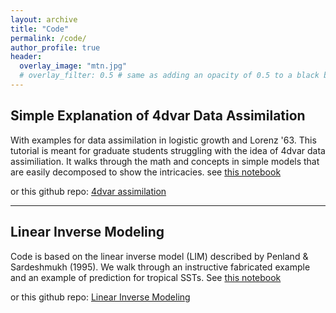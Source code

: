 ```yaml
---
layout: archive
title: "Code"
permalink: /code/
author_profile: true
header:
  overlay_image: "mtn.jpg"
  # overlay_filter: 0.5 # same as adding an opacity of 0.5 to a black background
---
```

<!-- 
{% if author.googlescholar %}
  You can also find my articles on <u><a href="{{author.googlescholar}}">my Google Scholar profile</a>.</u>
{% endif %}

{% include base_path %}

{% for post in site.publications reversed %}
  {% include archive-single.html %}
{% endfor %}

 -->


## Simple Explanation of 4dvar Data Assimilation

With examples for data assimilation in logistic growth and Lorenz '63.
This tutorial is meant for graduate students struggling with the idea of 4dvar data assimiliation.
It walks through the math and concepts in simple models that are easily decomposed to show the intricacies. 
see [this notebook](https://github.com/WillyChap/Toy_DataAssimilation/blob/master/Adjoint%20Model%20for%20Data%20Assimilation%20.ipynb)

or this github repo: [4dvar assimilation](https://github.com/WillyChap/Toy_DataAssimilation) 

___ 

## Linear Inverse Modeling 

Code is based on the linear inverse model (LIM) described by Penland & Sardeshmukh (1995).
We walk through an instructive fabricated example and an example of prediction for tropical SSTs.
See [this notebook](https://github.com/WillyChap/LIM/blob/main/LIM.ipynb)

or this github repo: [Linear Inverse Modeling](https://github.com/WillyChap/LIM)
